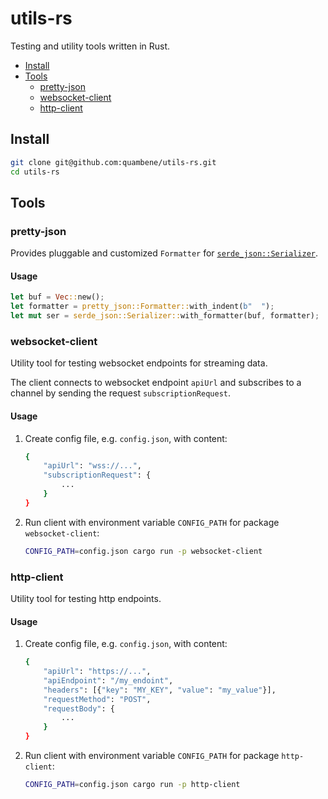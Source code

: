 <!-- markdownlint-disable MD024 -->

# utils-rs

Testing and utility tools written in Rust.

- [Install](#install)
- [Tools](#tools)
  - [pretty-json](#pretty-json)
  - [websocket-client](#websocket-client)
  - [http-client](#http-client)

## Install

``` bash
git clone git@github.com:quambene/utils-rs.git
cd utils-rs
```

## Tools

### pretty-json

Provides pluggable and customized `Formatter` for [`serde_json::Serializer`](https://docs.rs/serde_json/latest/serde_json/struct.Serializer.html).

#### Usage

``` rust
let buf = Vec::new();
let formatter = pretty_json::Formatter::with_indent(b"  ");
let mut ser = serde_json::Serializer::with_formatter(buf, formatter);
```

### websocket-client

Utility tool for testing websocket endpoints for streaming data.

The client connects to websocket endpoint `apiUrl` and subscribes to a channel by sending the request `subscriptionRequest`.

#### Usage

1. Create config file, e.g. `config.json`, with content:

    ``` bash
    {
        "apiUrl": "wss://...",
        "subscriptionRequest": {
            ...
        }
    }
    ```

2. Run client with environment variable `CONFIG_PATH` for package `websocket-client`:

    ``` bash
    CONFIG_PATH=config.json cargo run -p websocket-client
    ```

### http-client

Utility tool for testing http endpoints.

#### Usage

1. Create config file, e.g. `config.json`, with content:

    ``` bash
    {
        "apiUrl": "https://...",
        "apiEndpoint": "/my_endoint",
        "headers": [{"key": "MY_KEY", "value": "my_value"}],
        "requestMethod": "POST",
        "requestBody": {
            ...
        }
    }
    ```

2. Run client with environment variable `CONFIG_PATH` for package
   `http-client`:

    ``` bash
    CONFIG_PATH=config.json cargo run -p http-client
    ```
